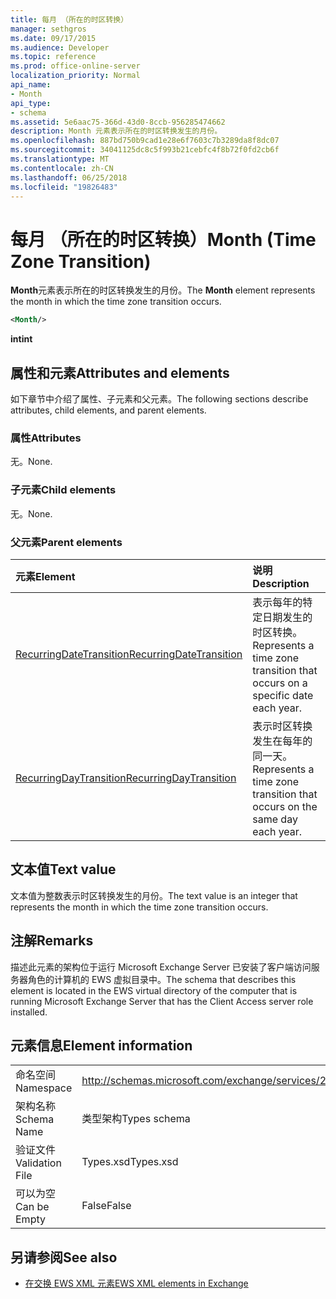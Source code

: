 ```yaml
---
title: 每月 （所在的时区转换）
manager: sethgros
ms.date: 09/17/2015
ms.audience: Developer
ms.topic: reference
ms.prod: office-online-server
localization_priority: Normal
api_name:
- Month
api_type:
- schema
ms.assetid: 5e6aac75-366d-43d0-8ccb-956285474662
description: Month 元素表示所在的时区转换发生的月份。
ms.openlocfilehash: 887bd750b9cad1e28e6f7603c7b3289da8f8dc07
ms.sourcegitcommit: 34041125dc8c5f993b21cebfc4f8b72f0fd2cb6f
ms.translationtype: MT
ms.contentlocale: zh-CN
ms.lasthandoff: 06/25/2018
ms.locfileid: "19826483"
---
```

# <a name="month-time-zone-transition"></a><span data-ttu-id="2b5bd-103">每月 （所在的时区转换）</span><span class="sxs-lookup"><span data-stu-id="2b5bd-103">Month (Time Zone Transition)</span></span>

<span data-ttu-id="2b5bd-104">**Month**元素表示所在的时区转换发生的月份。</span><span class="sxs-lookup"><span data-stu-id="2b5bd-104">The **Month** element represents the month in which the time zone transition occurs.</span></span> 
  
```xml
<Month/>
```

 <span data-ttu-id="2b5bd-105">**int**</span><span class="sxs-lookup"><span data-stu-id="2b5bd-105">**int**</span></span>
## <a name="attributes-and-elements"></a><span data-ttu-id="2b5bd-106">属性和元素</span><span class="sxs-lookup"><span data-stu-id="2b5bd-106">Attributes and elements</span></span>

<span data-ttu-id="2b5bd-107">如下章节中介绍了属性、子元素和父元素。</span><span class="sxs-lookup"><span data-stu-id="2b5bd-107">The following sections describe attributes, child elements, and parent elements.</span></span>
  
### <a name="attributes"></a><span data-ttu-id="2b5bd-108">属性</span><span class="sxs-lookup"><span data-stu-id="2b5bd-108">Attributes</span></span>

<span data-ttu-id="2b5bd-109">无。</span><span class="sxs-lookup"><span data-stu-id="2b5bd-109">None.</span></span>
  
### <a name="child-elements"></a><span data-ttu-id="2b5bd-110">子元素</span><span class="sxs-lookup"><span data-stu-id="2b5bd-110">Child elements</span></span>

<span data-ttu-id="2b5bd-111">无。</span><span class="sxs-lookup"><span data-stu-id="2b5bd-111">None.</span></span>
  
### <a name="parent-elements"></a><span data-ttu-id="2b5bd-112">父元素</span><span class="sxs-lookup"><span data-stu-id="2b5bd-112">Parent elements</span></span>

|<span data-ttu-id="2b5bd-113">**元素**</span><span class="sxs-lookup"><span data-stu-id="2b5bd-113">**Element**</span></span>|<span data-ttu-id="2b5bd-114">**说明**</span><span class="sxs-lookup"><span data-stu-id="2b5bd-114">**Description**</span></span>|
|:-----|:-----|
|[<span data-ttu-id="2b5bd-115">RecurringDateTransition</span><span class="sxs-lookup"><span data-stu-id="2b5bd-115">RecurringDateTransition</span></span>](recurringdatetransition.md) <br/> |<span data-ttu-id="2b5bd-116">表示每年的特定日期发生的时区转换。</span><span class="sxs-lookup"><span data-stu-id="2b5bd-116">Represents a time zone transition that occurs on a specific date each year.</span></span>  <br/> |
|[<span data-ttu-id="2b5bd-117">RecurringDayTransition</span><span class="sxs-lookup"><span data-stu-id="2b5bd-117">RecurringDayTransition</span></span>](recurringdaytransition.md) <br/> |<span data-ttu-id="2b5bd-118">表示时区转换发生在每年的同一天。</span><span class="sxs-lookup"><span data-stu-id="2b5bd-118">Represents a time zone transition that occurs on the same day each year.</span></span>  <br/> |
   
## <a name="text-value"></a><span data-ttu-id="2b5bd-119">文本值</span><span class="sxs-lookup"><span data-stu-id="2b5bd-119">Text value</span></span>

<span data-ttu-id="2b5bd-120">文本值为整数表示时区转换发生的月份。</span><span class="sxs-lookup"><span data-stu-id="2b5bd-120">The text value is an integer that represents the month in which the time zone transition occurs.</span></span>
  
## <a name="remarks"></a><span data-ttu-id="2b5bd-121">注解</span><span class="sxs-lookup"><span data-stu-id="2b5bd-121">Remarks</span></span>

<span data-ttu-id="2b5bd-122">描述此元素的架构位于运行 Microsoft Exchange Server 已安装了客户端访问服务器角色的计算机的 EWS 虚拟目录中。</span><span class="sxs-lookup"><span data-stu-id="2b5bd-122">The schema that describes this element is located in the EWS virtual directory of the computer that is running Microsoft Exchange Server that has the Client Access server role installed.</span></span>
  
## <a name="element-information"></a><span data-ttu-id="2b5bd-123">元素信息</span><span class="sxs-lookup"><span data-stu-id="2b5bd-123">Element information</span></span>

|||
|:-----|:-----|
|<span data-ttu-id="2b5bd-124">命名空间</span><span class="sxs-lookup"><span data-stu-id="2b5bd-124">Namespace</span></span>  <br/> |http://schemas.microsoft.com/exchange/services/2006/types  <br/> |
|<span data-ttu-id="2b5bd-125">架构名称</span><span class="sxs-lookup"><span data-stu-id="2b5bd-125">Schema Name</span></span>  <br/> |<span data-ttu-id="2b5bd-126">类型架构</span><span class="sxs-lookup"><span data-stu-id="2b5bd-126">Types schema</span></span>  <br/> |
|<span data-ttu-id="2b5bd-127">验证文件</span><span class="sxs-lookup"><span data-stu-id="2b5bd-127">Validation File</span></span>  <br/> |<span data-ttu-id="2b5bd-128">Types.xsd</span><span class="sxs-lookup"><span data-stu-id="2b5bd-128">Types.xsd</span></span>  <br/> |
|<span data-ttu-id="2b5bd-129">可以为空</span><span class="sxs-lookup"><span data-stu-id="2b5bd-129">Can be Empty</span></span>  <br/> |<span data-ttu-id="2b5bd-130">False</span><span class="sxs-lookup"><span data-stu-id="2b5bd-130">False</span></span>  <br/> |
   
## <a name="see-also"></a><span data-ttu-id="2b5bd-131">另请参阅</span><span class="sxs-lookup"><span data-stu-id="2b5bd-131">See also</span></span>



- [<span data-ttu-id="2b5bd-132">在交换 EWS XML 元素</span><span class="sxs-lookup"><span data-stu-id="2b5bd-132">EWS XML elements in Exchange</span></span>](ews-xml-elements-in-exchange.md)

